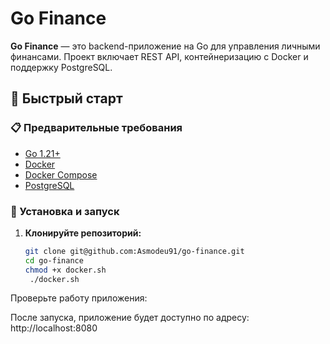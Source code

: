 # Go Finance

**Go Finance** — это backend-приложение на Go для управления личными финансами. Проект включает REST API, контейнеризацию с Docker и поддержку PostgreSQL.


## 🚀 Быстрый старт

### 📋 Предварительные требования

- [Go 1.21+](https://golang.org/dl/)
- [Docker](https://www.docker.com/get-started)
- [Docker Compose](https://docs.docker.com/compose/install/)
- [PostgreSQL](https://www.postgresql.org/download/)

### 🔧 Установка и запуск

1. **Клонируйте репозиторий:**

   ```bash
   git clone git@github.com:Asmodeu91/go-finance.git
   cd go-finance
   chmod +x docker.sh
    ./docker.sh
Проверьте работу приложения:

После запуска, приложение будет доступно по адресу: http://localhost:8080